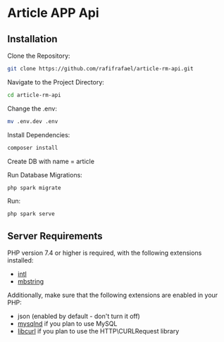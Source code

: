 # Article APP Api

## Installation

Clone the Repository:
```sh
git clone https://github.com/rafifrafael/article-rm-api.git
```

Navigate to the Project Directory:
```sh
cd article-rm-api
```

Change the .env:
```sh
mv .env.dev .env
```

Install Dependencies:
```sh
composer install
```
Create DB with name = article

Run Database Migrations:
```sh
php spark migrate
```

Run:
```sh
php spark serve
```


## Server Requirements

PHP version 7.4 or higher is required, with the following extensions installed:

- [intl](http://php.net/manual/en/intl.requirements.php)
- [mbstring](http://php.net/manual/en/mbstring.installation.php)

Additionally, make sure that the following extensions are enabled in your PHP:

- json (enabled by default - don't turn it off)
- [mysqlnd](http://php.net/manual/en/mysqlnd.install.php) if you plan to use MySQL
- [libcurl](http://php.net/manual/en/curl.requirements.php) if you plan to use the HTTP\CURLRequest library
